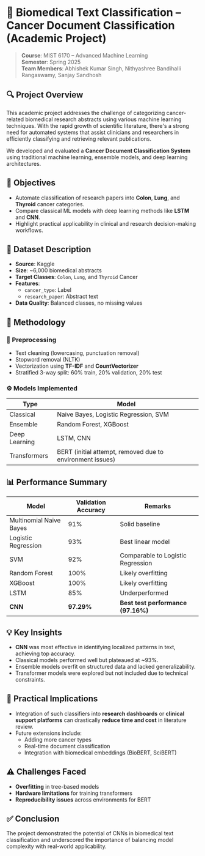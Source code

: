 # 📑 Biomedical Text Classification – Cancer Document Classification (Academic Project)

> **Course**: MIST 6170 – Advanced Machine Learning  
> **Semester**: Spring 2025  
> **Team Members**: Abhishek Kumar Singh, Nithyashree Bandihalli Rangaswamy, Sanjay Sandhosh

## 🔍 Project Overview

This academic project addresses the challenge of categorizing cancer-related biomedical research abstracts using various machine learning techniques. With the rapid growth of scientific literature, there's a strong need for automated systems that assist clinicians and researchers in efficiently classifying and retrieving relevant publications.

We developed and evaluated a **Cancer Document Classification System** using traditional machine learning, ensemble models, and deep learning architectures.

## 🎯 Objectives

- Automate classification of research papers into **Colon**, **Lung**, and **Thyroid** cancer categories.
- Compare classical ML models with deep learning methods like **LSTM** and **CNN**.
- Highlight practical applicability in clinical and research decision-making workflows.

## 📁 Dataset Description

- **Source**: Kaggle  
- **Size**: ~6,000 biomedical abstracts  
- **Target Classes**: `Colon`, `Lung`, and `Thyroid` Cancer  
- **Features**:  
  - `cancer_type`: Label  
  - `research_paper`: Abstract text  
- **Data Quality**: Balanced classes, no missing values

## 🧪 Methodology

### 🔄 Preprocessing

- Text cleaning (lowercasing, punctuation removal)
- Stopword removal (NLTK)
- Vectorization using **TF-IDF** and **CountVectorizer**
- Stratified 3-way split: 60% train, 20% validation, 20% test

### ⚙️ Models Implemented

| Type       | Model                                  |
|------------|----------------------------------------|
| Classical  | Naive Bayes, Logistic Regression, SVM  |
| Ensemble   | Random Forest, XGBoost                 |
| Deep Learning | LSTM, CNN                           |
| Transformers | BERT (initial attempt, removed due to environment issues) |

## 📊 Performance Summary

| Model                    | Validation Accuracy | Remarks                      |
|--------------------------|---------------------|------------------------------|
| Multinomial Naive Bayes  | 91%                 | Solid baseline               |
| Logistic Regression      | 93%                 | Best linear model            |
| SVM                      | 92%                 | Comparable to Logistic Regression |
| Random Forest            | 100%                | Likely overfitting           |
| XGBoost                  | 100%                | Likely overfitting           |
| LSTM                     | 85%                 | Underperformed               |
| **CNN**                  | **97.29%**          | **Best test performance (97.16%)** |

## 💡 Key Insights

- **CNN** was most effective in identifying localized patterns in text, achieving top accuracy.
- Classical models performed well but plateaued at ~93%.
- Ensemble models overfit on structured data and lacked generalizability.
- Transformer models were explored but not included due to technical constraints.

## 🧠 Practical Implications

- Integration of such classifiers into **research dashboards** or **clinical support platforms** can drastically **reduce time and cost** in literature review.
- Future extensions include:
  - Adding more cancer types
  - Real-time document classification
  - Integration with biomedical embeddings (BioBERT, SciBERT)

## ⚠️ Challenges Faced

- **Overfitting** in tree-based models
- **Hardware limitations** for training transformers
- **Reproducibility issues** across environments for BERT

## ✅ Conclusion

The project demonstrated the potential of CNNs in biomedical text classification and underscored the importance of balancing model complexity with real-world applicability.
